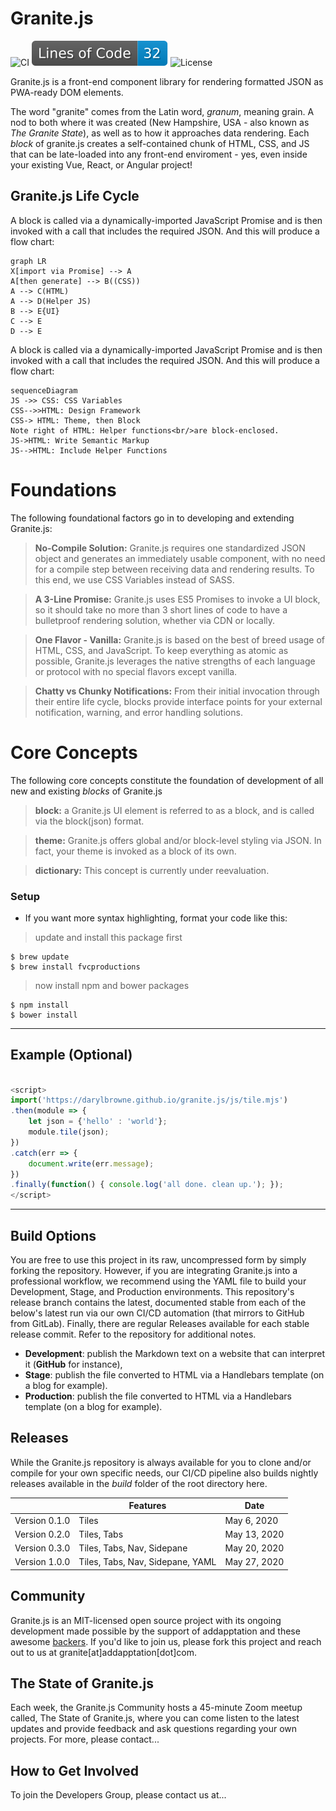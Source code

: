 # Granite.js

![CI](https://github.com/darylbrowne/granite.js/workflows/CI/badge.svg) ![Generated Button](https://raw.githubusercontent.com/darylbrowne/granite.js/image-data/badge.svg) ![License](http://img.shields.io/:license-mit-blue.svg?style=flat-square)

Granite.js is a front-end component library for rendering formatted JSON as PWA-ready DOM elements.

The word "granite" comes from the Latin word, _granum_, meaning grain. A nod to both where it was created (New Hampshire, USA - also known as _The Granite State_), as well as to how it approaches data rendering. Each _block_ of granite.js creates a self-contained chunk of HTML, CSS, and JS that can be late-loaded into any front-end enviroment - yes, even inside your existing Vue, React, or Angular project!

## Granite.js Life Cycle

A block is called via a dynamically-imported JavaScript Promise and is then invoked with a call that includes the required JSON. 
And this will produce a flow chart:

```mermaid
graph LR
X[import via Promise] --> A
A[then generate] --> B((CSS))
A --> C(HTML)
A --> D(Helper JS)
B --> E{UI}
C --> E
D --> E
```
A block is called via a dynamically-imported JavaScript Promise and is then invoked with a call that includes the required JSON. 
And this will produce a flow chart:


```mermaid
sequenceDiagram
JS ->> CSS: CSS Variables 
CSS-->>HTML: Design Framework
CSS-> HTML: Theme, then Block
Note right of HTML: Helper functions<br/>are block-enclosed.
JS->HTML: Write Semantic Markup
JS-->HTML: Include Helper Functions
```

# Foundations

The following foundational factors go in to developing and extending Granite.js: 

> **No-Compile Solution:** Granite.js requires one standardized JSON object and generates an immediately usable component, with no need for a compile step between receiving data and rendering results. To this end, we use CSS Variables instead of SASS.

> **A 3-Line Promise:** Granite.js uses ES5 Promises to invoke a UI block, so it should take no more than 3 short lines of code to have a bulletproof rendering solution, whether via CDN or locally. 

> **One Flavor - Vanilla:** Granite.js is based on the best of breed usage of HTML, CSS, and JavaScript. To keep everything as atomic as possible, Granite.js leverages the native strengths of each language or protocol with no special flavors except vanilla. 

> **Chatty vs Chunky Notifications:** From their initial invocation through their entire life cycle, blocks provide interface points for your external notification, warning, and error handling solutions.  

# Core Concepts

The following core concepts constitute the foundation of development of all new and existing _blocks_ of Granite.js 

> **block:** a Granite.js UI element is referred to as a block, and is called via the block(json) format.

> **theme:** Granite.js offers global and/or block-level styling via JSON. In fact, your theme is invoked as a block of its own.

> **dictionary:** This concept is currently under reevaluation.



### Setup

- If you want more syntax highlighting, format your code like this:

> update and install this package first

```shell
$ brew update
$ brew install fvcproductions
```

> now install npm and bower packages

```shell
$ npm install
$ bower install
```


---

## Example (Optional)

```javascript

<script>
import('https://darylbrowne.github.io/granite.js/js/tile.mjs')
.then(module => {
    let json = {'hello' : 'world'};
    module.tile(json);
})
.catch(err => {
    document.write(err.message);
})
.finally(function() { console.log('all done. clean up.'); });   
</script>

```

---


##  Build Options

You are free to use this project in its raw, uncompressed form by simply forking the repository. However, if you are integrating Granite.js into a professional workflow, we recommend using the YAML file to build your Development, Stage, and Production environments. This repository's release branch contains the latest, documented stable from each of the below's latest run via our own CI/CD automation (that mirrors to GitHub from GitLab). Finally, there are regular Releases available for each stable release commit. Refer to the repository for additional notes. 

- **Development**: publish the Markdown text on a website that can interpret it (**GitHub** for instance),
- **Stage**: publish the file converted to HTML via a Handlebars template (on a blog for example).
- **Production**: publish the file converted to HTML via a Handlebars template (on a blog for example).

## Releases

While the Granite.js repository is always available for you to clone and/or compile for your own specific needs, our CI/CD pipeline also builds nightly releases available in the _build_ folder of the root directory here. 

|                |Features                          |Date                         |
|----------------|-------------------------------|-----------------------------|
|Version 0.1.0|Tiles            |May 6, 2020            |
|Version 0.2.0          |Tiles, Tabs            |May 13, 2020           |
|Version 0.3.0          |Tiles, Tabs, Nav, Sidepane|May 20, 2020|
|Version 1.0.0          |Tiles, Tabs, Nav, Sidepane, YAML|May 27, 2020|


## Community

Granite.js is an MIT-licensed open source project with its ongoing development made possible by the support of addapptation and these awesome [backers](https://addapptation.com). If you'd like to join us, please fork this project and reach out to us at granite[at]addapptation[dot]com. 


## The State of Granite.js

Each week, the Granite.js Community hosts a 45-minute Zoom meetup called, The State of Granite.js, where you can come listen to the latest updates and provide feedback and ask questions regarding your own projects. For more, please contact...


## How to Get Involved

To join the Developers Group, please contact us at... 



